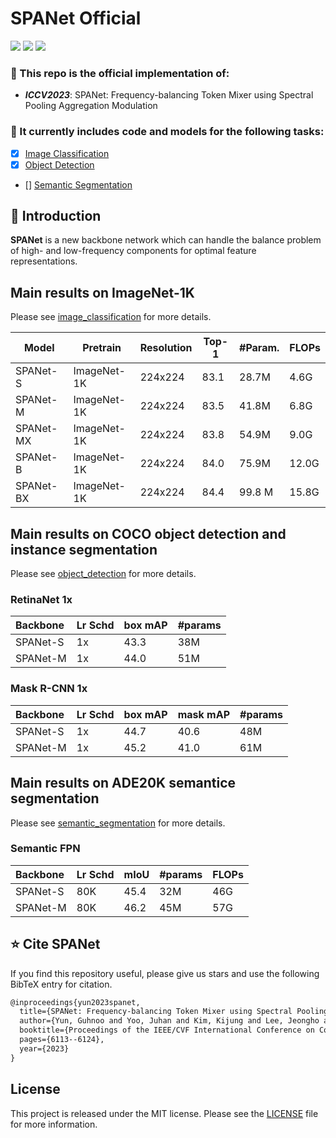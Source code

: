 # SPANet Official
<p align="left">
<a href="https://arxiv.org/abs/2308.11568" alt="arXiv">
    <img src="https://img.shields.io/badge/arXiv-2308.11568-b31b1b.svg?style=flat" /></a>
<a href="https://openaccess.thecvf.com/content/ICCV2023/html/Yun_SPANet_Frequency-balancing_Token_Mixer_using_Spectral_Pooling_Aggregation_Modulation_ICCV_2023_paper.html" alt="Colab">
    <img src="https://img.shields.io/badge/ICCV_2023-open_access-blue" /></a>
<a href="https://doranlyong.github.io/projects/spanet/"> 
   <img src="https://img.shields.io/badge/project-page-blue"></a>
</p>

### 💬 This repo is the official implementation of:
- ***ICCV2023***: SPANet: Frequency-balancing Token Mixer using Spectral Pooling Aggregation Modulation


### 🤖 It currently includes code and models for the following tasks:
- [x] [Image Classification](./image_classification)
- [x] [Object Detection](object_detection)
- [] [Semantic Segmentation](semantic_segmentation)


## 📖 Introduction
**SPANet** is a new backbone network which can handle the balance problem of high- and low-frequency components for optimal feature representations.


## Main results on ImageNet-1K
Please see [image_classification](image_classification) for more details.

| Model      | Pretrain    | Resolution | Top-1 | #Param. | FLOPs |
| ---------- | ----------- | ---------- | ----- | ------- | ----- |
| SPANet-S   | ImageNet-1K | 224x224    | 83.1  | 28.7M   | 4.6G |
| SPANet-M   | ImageNet-1K | 224x224    | 83.5  | 41.8M   | 6.8G |
| SPANet-MX   | ImageNet-1K | 224x224    | 83.8  | 54.9M   | 9.0G |
| SPANet-B   | ImageNet-1K | 224x224    | 84.0  | 75.9M   | 12.0G |
| SPANet-BX   | ImageNet-1K | 224x224    | 84.4  | 99.8 M   | 15.8G |

## Main results on COCO object detection and instance segmentation 
Please see [object_detection](object_detection) for more details.

### RetinaNet 1x

|         Backbone          | Lr Schd | box mAP | #params |
| :---------------          | :-----  | :-----  |  :----- | 
| SPANet-S                  |   1x    |  43.3   |   38M   | 
| SPANet-M                  |   1x    |  44.0   |   51M   |


### Mask R-CNN 1x

|         Backbone          | Lr Schd | box mAP | mask mAP | #params |
| :---------------          | :-----  | :-----  | :------  | :-----  | 
| SPANet-S                  |   1x    |  44.7   |   40.6   |   48M   | 
| SPANet-M                  |   1x    |  45.2   |   41.0   |  61M    |



## Main results on ADE20K semantice segmentation 
Please see [semantic_segmentation](semantic_segmentation) for more details.

### Semantic FPN

|         Backbone          | Lr Schd | mIoU | #params | FLOPs |
| :------------------- | :----- | :-- | :----- | :--- |
| SPANet-S             |   80K   | 45.4 |   32M | 46G  |
| SPANet-M              |   80K   | 46.2 |   45M | 57G  |



## ⭐ Cite SPANet

If you find this repository useful, please give us stars and use the following BibTeX entry for citation.

```latex
@inproceedings{yun2023spanet,
  title={SPANet: Frequency-balancing Token Mixer using Spectral Pooling Aggregation Modulation},
  author={Yun, Guhnoo and Yoo, Juhan and Kim, Kijung and Lee, Jeongho and Kim, Dong Hwan},
  booktitle={Proceedings of the IEEE/CVF International Conference on Computer Vision},
  pages={6113--6124},
  year={2023}
}
```


## License

This project is released under the MIT license. Please see the [LICENSE](LICENSE) file for more information.
